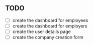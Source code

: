 ## TODO

- [ ] create the dashboard for employees
- [ ] create the dashboard for employers
- [ ] create the user details page
- [ ] create the company creation form